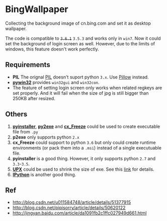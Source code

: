 # BingWallpaper

Collecting the background image of cn.bing.com and set it as desktop wallpaper.

The code is compatible to ~~`3.6.1`~~ `3.5.3` and works only in `win7`.
Now it could set the background of login screen as well. However, due to the limits of windows, this feature doesn't work perfectly.


## Requirements

* **PIL** The orignal [PIL](http://www.pythonware.com/products/pil/) doesn't suport python `3.x`. Use [Pillow](https://pypi.python.org/pypi/Pillow) instead.
* [**pywin32**](https://sourceforge.net/projects/pywin32/) provides `win32gui` and `win32con`.
* The feature of setting login screen only works when related regkeys are set properly. And it will fail when the size of jpg is still bigger than 250KB after resized.

## Others

1. [**pyinstaller**](http://www.pyinstaller.org/), [**py2exe**](http://www.py2exe.org/) and [**cx_Freeze**](https://anthony-tuininga.github.io/cx_Freeze/) could be used to create executable file from `.py`
2. **p2exe** only supports python `2.x`
3. **cx_Freeze** could support to python `3.6` but only could create runtime environments (or pack them into a `.msi`) instead of a single executuable file.
4. **pyinstaller** is a good thing. However, it only supports python `2.7` and `3.3`-`3.5`.
5. [**UPX**](https://upx.github.io/) could be used to shrink the size of exe. See this [link](http://pythonhosted.org/PyInstaller/usage.html#using-upx) for details.
6. [**IPython**](https://github.com/ipython/ipython) is another good thing.

## Ref
* http://blog.csdn.net/u011584748/article/details/51377915
* http://blog.csdn.net/pipisorry/article/details/50620122
* http://jingyan.baidu.com/article/da1091fb2c1ffc027949d661.html
